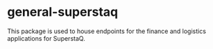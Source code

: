 # general-superstaq
This package is used to house endpoints for the finance and logistics applications for SuperstaQ.
